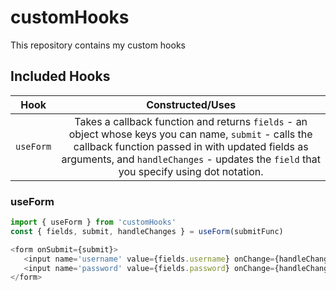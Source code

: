 # customHooks
This repository contains my custom hooks

## Included Hooks

 Hook | Constructed/Uses 
 ---- | :--:
 `useForm` | Takes a callback function and returns `fields` - an object whose keys you can name, `submit` - calls the callback function passed in with updated fields as arguments, and `handleChanges` - updates the `field` that you specify using dot notation.

### useForm
 ```javascript
import { useForm } from 'customHooks'
const { fields, submit, handleChanges } = useForm(submitFunc)

<form onSubmit={submit}>
    <input name='username' value={fields.username} onChange={handleChanges} />
    <input name='password' value={fields.password} onChange={handleChanges} />
</form>
```
